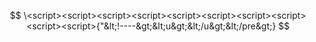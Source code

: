 $$
\<script><script><script><script><script><script><script><script><script><script>{"&lt;!----&gt;&lt;u&gt;&lt;/u&gt;&lt;/pre&gt;}
$$
